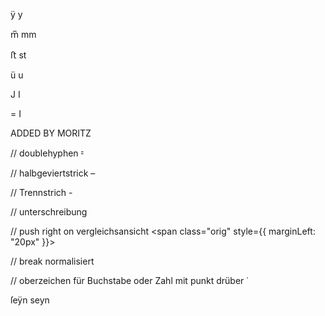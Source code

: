 <span className="orig">ÿ</span>
<span className="corr">y</span>

<span className="orig">m̅</span>
<span className="corr">mm</span>

<span className="orig">ﬅ</span>
<span className="corr">st</span>

<span className="orig">ü</span>
<span className="corr">u</span>

<span className="orig">J</span>
<span className="corr">I</span>

<span className="orig">=</span>
<span className="corr">I</span>




ADDED BY MORITZ

// doublehyphen
<span className="orig">⹀</span>


// halbgeviertstrick
<span className="orig">–</span>


// Trennstrich
<span className="orig">-</span>


// unterschreibung
<small className="orig"> </small>


// push right on vergleichsansicht
<span class="orig" style={{ marginLeft: "20px" }}></span>

// break normalisiert
<br className="bn" />


// oberzeichen für Buchstabe oder Zahl mit punkt drüber
<span className="oberzeichen">˙</span>




<span className="orig">ſeÿn</span>
<span className="corr">seyn</span>
